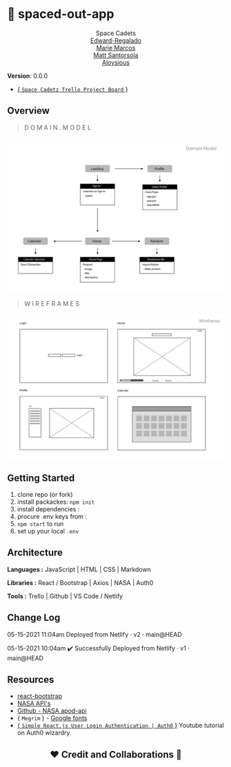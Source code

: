 # 🚀 spaced-out-app

<div align="center">
<a>Space Cadets</a>
<br>
<a href="https://github.com/Edward-Regalado">Edward-Regalado</a>
<br>
<a href="https://github.com/Mmarcos01">Marie Marcos</a>
<br>
<a href="https://github.com/santorsm">Matt Santorsola</a>
<br>
<a href="https://github.com/AL0YSI0US">Aloysious</a>
<br>
</div>

**Version**: 0.0.0

+ [{ `Space Cadetz Trello Project Board` }](https://trello.com/b/okT7xSTD/spaced-out)

## Overview

<!-- Provide a high level overview of what this application is and why you are building it, beyond the fact that it's an assignment for this class. (i.e. What's your problem domain?) -->

> D O M A I N . M O D E L

![](https://github.com/space-cadetz/spaced-out-app/blob/main/resources/domain-model.PNG?raw=true)

> W I R E F R A M E S

![](https://github.com/space-cadetz/spaced-out-app/blob/main/resources/wireframes.PNG?raw=true)

## Getting Started

1. clone repo (or fork)
2. install packackes: `npm init`
3. install dependencies :
4. procure .env keys from :
5. `npm start` to run
6. set up your local `.env`

<!-- What are the steps that a user must take in order to build this app on their own machine and get it running? -->

## Architecture

**Languages :** JavaScript | HTML | CSS | Markdown

**Libraries :**  React / Bootstrap | Axios | NASA | Auth0

**Tools :** Trello | Github | VS Code / Netlify

<!-- Provide a detailed description of the application design. What technologies (languages, libraries, etc) you're using, and any other relevant design information. -->

## Change Log


05-15-2021 11:04am  Deployed from Netlify · v2 · main@HEAD

05-15-2021 10:04am ✔️ Successfully Deployed from Netlify · v1 · main@HEAD

<!-- Use this area to document the iterative changes made to your application as each feature is successfully implemented. Use time stamps. Here's an example:
01-01-2001 4:59pm - Application now has a fully-functional express server, with a GET route for the location resource. 
-->

## Resources

+ [react-bootstrap](https://react-bootstrap.github.io/layout/grid/)
+ [NASA API's](https://api.nasa.gov/)
+ [Github - NASA apod-api](https://github.com/nasa/apod-api)
+ { `Megrim` } - [Google fonts](https://fonts.google.com/specimen/Megrim#standard-styles)
+ [{ `Simple React.js User Login Authentication | Auth0` }](https://www.youtube.com/watch?v=MqczHS3Z2bc) Youtube tutorial on Auth0 wizardry.


<h2 align="center">❤️ Credit and Collaborations 👥</h2>
